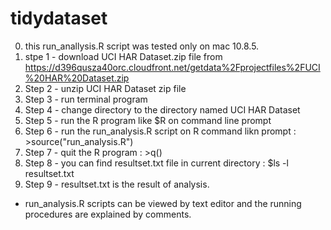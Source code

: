tidydataset
===========

0. this run_anallysis.R script was tested only on mac 10.8.5.
1. stpe 1 - download UCI HAR Dataset.zip file from https://d396qusza40orc.cloudfront.net/getdata%2Fprojectfiles%2FUCI%20HAR%20Dataset.zip  
2. Step 2 - unzip UCI HAR Dataset zip file
3. Step 3 - run terminal program
4. Step 4 - change directory to the directory named UCI HAR Dataset
5. Step 5 - run the R program like $R on command line prompt
6. Step 6 - run the run_analysis.R script on R command likn prompt : >source("run_analysis.R")
7. Step 7 - quit the R program : >q()
8. Step 8 - you can find resultset.txt file in current directory : $ls -l resultset.txt
9. Step 9 - resultset.txt is the result of analysis.

* run_analysis.R scripts can be viewed by text editor and the running procedures are explained by comments.
